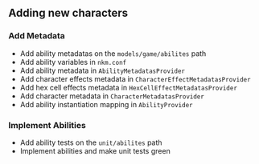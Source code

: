 ## Adding new characters
### Add Metadata
- Add ability metadatas on the `models/game/abilites` path
- Add ability variables in `nkm.conf`
- Add ability metadata in `AbilityMetadatasProvider`
- Add character effects metadata in `CharacterEffectMetadatasProvider`
- Add hex cell effects metadata in `HexCellEffectMetadatasProvider`
- Add character metadata in `CharacterMetadatasProvider`
- Add ability instantiation mapping in `AbilityProvider`
### Implement Abilities
- Add ability tests on the `unit/abilites` path
- Implement abilities and make unit tests green
